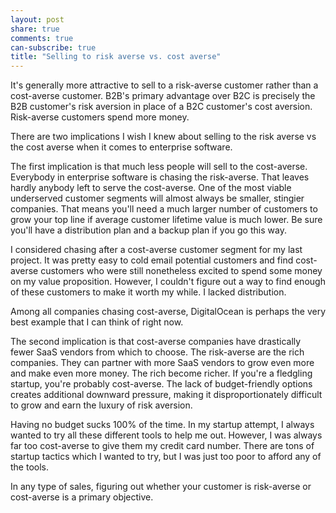 ```yaml
---
layout: post
share: true
comments: true
can-subscribe: true
title: "Selling to risk averse vs. cost averse"
---
```


It's generally more attractive to sell to a risk-averse customer rather than a cost-averse customer. B2B's primary advantage over B2C is precisely the B2B customer's risk aversion in place of a B2C customer's cost aversion. Risk-averse customers spend more money.

There are two implications I wish I knew about selling to the risk averse vs the cost averse when it comes to enterprise software.

The first implication is that much less people will sell to the cost-averse. Everybody in enterprise software is chasing the risk-averse. That leaves hardly anybody left to serve the cost-averse. One of the most viable underserved customer segments will almost always be smaller, stingier companies. That means you'll need a much larger number of customers to grow your top line if average customer lifetime value is much lower. Be sure you'll have a distribution plan and a backup plan if you go this way.

I considered chasing after a cost-averse customer segment for my last project. It was pretty easy to cold email potential customers and find cost-averse customers who were still nonetheless excited to spend some money on my value proposition. However, I couldn't figure out a way to find enough of these customers to make it worth my while. I lacked distribution.

Among all companies chasing cost-averse, DigitalOcean is perhaps the very best example that I can think of right now.

The second implication is that cost-averse companies have drastically fewer SaaS vendors from which to choose. The risk-averse are the rich companies. They can partner with more SaaS vendors to grow even more and make even more money. The rich become richer. If you're a fledgling startup, you're probably cost-averse. The lack of budget-friendly options creates additional downward pressure, making it disproportionately difficult to grow and earn the luxury of risk aversion.

Having no budget sucks 100% of the time. In my startup attempt, I always wanted to try all these different tools to help me out. However, I was always far too cost-averse to give them my credit card number. There are tons of startup tactics which I wanted to try, but I was just too poor to afford any of the tools.

In any type of sales, figuring out whether your customer is risk-averse or cost-averse is a primary objective.